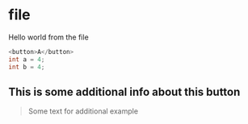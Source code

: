 # file

Hello world from the file

```cpp
<button>A</button>
int a = 4;
int b = 4;
```

## This is some additional info about this button

> Some text for additional example